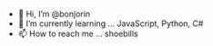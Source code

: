 - 👋 Hi, I’m @bonjorin
- 🌱 I’m currently learning ... JavaScript, Python, C#
- 📫 How to reach me ... shoebills

<!---
bonjorin/bonjorin is a ✨ special ✨ repository because its `README.md` (this file) appears on your GitHub profile.
You can click the Preview link to take a look at your changes.
--->
